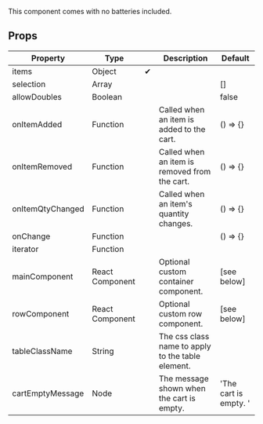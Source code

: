 This component comes with no batteries included. 

## Props

| Property         | Type                     |   | Description                                              | Default      | 
| ---------------- | ------------------------ | - | -------------------------------------------------------- | ------------ |
| items            | Object                   | &#10004; |                                                          |              |
| selection        | Array                    |   |                                                          | []           |
| allowDoubles     | Boolean                  |   |                                                          | false        |
| onItemAdded      | Function                 |   | Called when an item is added to the cart.                | () => {}     |
| onItemRemoved    | Function                 |   | Called when an item is removed from the cart.            | () => {}     |
| onItemQtyChanged | Function                 |   | Called when an item's quantity changes.                  | () => {}     |
| onChange         | Function                 |   |                                                          | () => {}     |
| iterator         | Function                 |   |                                                          |              |
| mainComponent    | React Component          |   | Optional custom container component.                     | [see below]  |
| rowComponent     | React Component          |   | Optional custom row component.                           | [see below]  |
| tableClassName   | String                   |   | The css class name to apply to the table element.        |              |
| cartEmptyMessage | Node                     |   | The message shown when the cart is empty.                | 'The cart is empty. ' |

